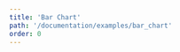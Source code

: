 ```yaml
---
title: 'Bar Chart'
path: '/documentation/examples/bar_chart'
order: 0
---
```


<view-source name="BarChart" component="BarChart"></view-source>
